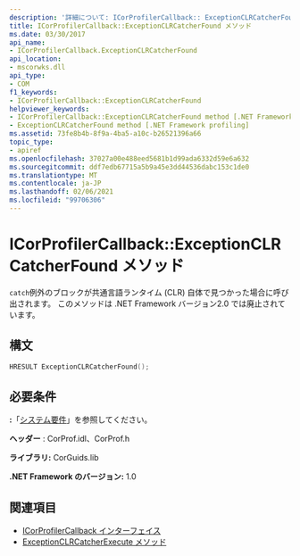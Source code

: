 ```yaml
---
description: '詳細について: ICorProfilerCallback:: ExceptionCLRCatcherFound メソッド'
title: ICorProfilerCallback::ExceptionCLRCatcherFound メソッド
ms.date: 03/30/2017
api_name:
- ICorProfilerCallback.ExceptionCLRCatcherFound
api_location:
- mscorwks.dll
api_type:
- COM
f1_keywords:
- ICorProfilerCallback::ExceptionCLRCatcherFound
helpviewer_keywords:
- ICorProfilerCallback::ExceptionCLRCatcherFound method [.NET Framework profiling]
- ExceptionCLRCatcherFound method [.NET Framework profiling]
ms.assetid: 73fe8b4b-8f9a-4ba5-a10c-b26521396a66
topic_type:
- apiref
ms.openlocfilehash: 37027a00e488eed5681b1d99ada6332d59e6a632
ms.sourcegitcommit: ddf7edb67715a5b9a45e3dd44536dabc153c1de0
ms.translationtype: MT
ms.contentlocale: ja-JP
ms.lasthandoff: 02/06/2021
ms.locfileid: "99706306"
---
```

# <a name="icorprofilercallbackexceptionclrcatcherfound-method"></a>ICorProfilerCallback::ExceptionCLRCatcherFound メソッド

`catch`例外のブロックが共通言語ランタイム (CLR) 自体で見つかった場合に呼び出されます。 このメソッドは .NET Framework バージョン2.0 では廃止されています。  
  
## <a name="syntax"></a>構文  
  
```cpp  
HRESULT ExceptionCLRCatcherFound();  
```  
  
## <a name="requirements"></a>必要条件  

 **:**「[システム要件](../../get-started/system-requirements.md)」を参照してください。  
  
 **ヘッダー** : CorProf.idl、CorProf.h  
  
 **ライブラリ:** CorGuids.lib  
  
 **.NET Framework のバージョン:** 1.0  
  
## <a name="see-also"></a>関連項目

- [ICorProfilerCallback インターフェイス](icorprofilercallback-interface.md)
- [ExceptionCLRCatcherExecute メソッド](icorprofilercallback-exceptionclrcatcherexecute-method.md)
